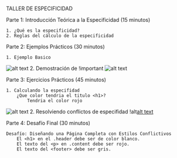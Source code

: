 TALLER DE ESPECIFICIDAD

Parte 1: Introducción Teórica a la Especificidad (15 minutos)
    
    1. ¿Qué es la especificidad?
    2. Reglas del cálculo de la especificidad

Parte 2: Ejemplos Prácticos (30 minutos)

    1. Ejemplo Basico
![alt text](image1.png)
    2. Demostración de !important
![alt text](image2.png)

Parte 3: Ejercicios Prácticos (45 minutos)

    1. Calculando la especifidad
        ¿Que color tendria el titulo <h1>?
            Tendria el color rojo
![alt text](image3.png)
    2. Resolviendo conflictos de especifidad
!alt[alt text](image4.png)

Parte 4: Desafío Final (30 minutos)

    Desafío: Diseñando una Página Completa con Estilos Conflictivos
        El <h1> en el .header debe ser de color blanco.
        El texto del <p> en .content debe ser rojo.
        El texto del <footer> debe ser gris.
